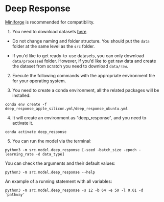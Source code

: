 # Deep Response

[Miniforge](https://github.com/conda-forge/miniforge) is recommended for compatibility.

1. You need to download datasets [here](https://drive.google.com/drive/folders/1xfcCyPMVGzhtBxrfv3VtTyCqsOG9oRQk?usp=sharing).

* Do not change naming and folder structure. You should put the ```data``` folder at the same level as the ```src``` folder.

* If you'd like to get ready-to-use datasets, you can only download ```data/processed``` folder. However, if you'd like to get raw data and create the dataset from scratch you need to download ```data/raw```.

2. Execute the following commands with the appropriate environment file for your operating system. 

3. You need to create a conda environment, all the related packages will be installed.

```
conda env create -f deep_response_apple_silicon.yml/deep_response_ubuntu.yml
```

4. It will create an environment as "deep_response", and you need to activate it.
```
conda activate deep_response
```
5. You can run the model via the terminal:
```
python3 -m src.model.deep_response [-seed -batch_size -epoch -learning_rate -d data_type]
```
You can check the arguments and their default values:
```
python3 -m src.model.deep_response --help
```
An example of a running statement with all variables:
```
python3 -m src.model.deep_response -s 12 -b 64 -e 50 -l 0.01 -d 'pathway'
```
